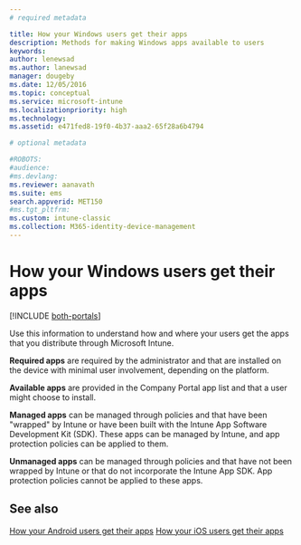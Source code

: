 ```yaml
---
# required metadata

title: How your Windows users get their apps
description: Methods for making Windows apps available to users
keywords:
author: lenewsad
ms.author: lanewsad
manager: dougeby
ms.date: 12/05/2016
ms.topic: conceptual
ms.service: microsoft-intune
ms.localizationpriority: high
ms.technology:
ms.assetid: e471fed8-19f0-4b37-aaa2-65f28a6b4794

# optional metadata

#ROBOTS:
#audience:
#ms.devlang:
ms.reviewer: aanavath
ms.suite: ems
search.appverid: MET150
#ms.tgt_pltfrm:
ms.custom: intune-classic
ms.collection: M365-identity-device-management
---
```



# How your Windows users get their apps

[!INCLUDE [both-portals](../../intune-classic/includes/note-for-both-portals.md)]

Use this information to understand how and where your users get the apps that you distribute through Microsoft Intune.

**Required apps** are required by the administrator and that are installed on the device with minimal user involvement, depending on the platform.

**Available apps** are provided in the Company Portal app list and that a user might choose to install.

**Managed apps** can be managed through policies and that have been "wrapped" by Intune or have been built with the Intune App Software Development Kit (SDK). These apps can be managed by Intune, and app protection policies can be applied to them.

**Unmanaged apps** can be managed through policies and that have not been wrapped by Intune or that do not incorporate the Intune App SDK. App protection policies cannot be applied to these apps.

## See also
[How your Android users get their apps](end-user-apps-android.md)
[How your iOS users get their apps](end-user-apps-android.md)
